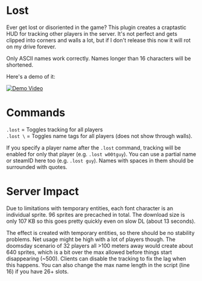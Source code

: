 # Lost
Ever get lost or disoriented in the game? This plugin creates a craptastic HUD for tracking other players in the server. It's not perfect and gets clipped into corners and walls a lot, but if I don't release this now it will rot on my drive forever.

Only ASCII names work correctly. Names longer than 16 characters will be shortened.

Here's a demo of it:

[![Demo Video](https://img.youtube.com/vi/fUjm_fr7VWs/0.jpg)](https://www.youtube.com/watch?v=fUjm_fr7VWs)

# Commands

`.lost` = Toggles tracking for all players  
`.lost \` = Toggles name tags for all players (does not show through walls).

If you specify a player name after the `.lost` command, tracking will be enabled for only that player (e.g. `.lost w00tguy`). You can use a partial name or steamID here too (e.g. `.lost guy`). Names with spaces in them should be surrounded with quotes.

# Server Impact

Due to limitations with temporary entities, each font character is an individual sprite. 96 sprites are precached in total. The download size is only 107 KB so this goes pretty quickly even on slow DL (about 13 seconds).

The effect is created with temporary entities, so there should be no stability problems. Net usage might be high with a lot of players though. The doomsday scenario of 32 players all >100 meters away would create about 640 sprites, which is a bit over the max allowed before things start disappearing (~500). Clients can disable the tracking to fix the lag when this happens. You can also change the max name length in the script (line 16) if you have 26+ slots.
